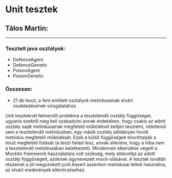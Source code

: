 # **Unit tesztek**

## Tálos Martin:

---

### Tesztelt java osztályok:
- DefenceAgent
- DefenceGenetic
- PoisonAgent
- PoisonGenetic

### Összesen:
- 21 db teszt, a fent említett osztályok metódusainak elvárt visekledésének vizsgálatához

Unit teszteknél felmerülő probléma a tesztelendő osztály függőségei, ugyanis ezektől meg kell szabadulni annak érdekében, hogy csakis az adott osztály saját metódusainak megfelelő működését kelljen tesztelni, véletlenül sem a tesztelendő metódusban, egy másik osztály példányán hívott metódus megfelelő működését. Ezek a külső függőségek elronthatják a teszt megfelelő futását (a teszt failed lesz, annak ellenére, hogy a hiba nem a tesztelendő metódusában keletkezett). Mindennek elkerülése végett a Mockito framework használatára volt szükség, mely eltávolítja az adott osztály függőségeit, azoknak úgynevezett mock-olásával. A tesztek további részeinél a jól megszokott junit.Assert assertion metódusai lettek használva, az elvárt eredmények ellenőrzéséhez.